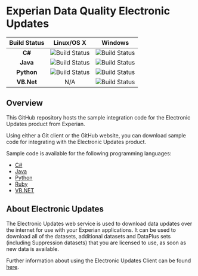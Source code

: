 # Experian Data Quality Electronic Updates

<!--
[![Issues](https://img.shields.io/github/issues/experiandataquality/electronicupdates.svg?label=Issues)](https://github.com/experiandataquality/electronicupdates/issues) [![License](https://img.shields.io/github/license/experiandataquality/electronicupdates.svg?label=License)](https://github.com/experiandataquality/electronicupdates/blob/master/LICENSE)
-->

| **Build Status**| **Linux/OS X** | **Windows** |
|:-:|:-:|:-:|
| **C#** | ![Build Status](https://edq-repo.visualstudio.com/_apis/public/build/definitions/034cfbed-e5ea-4de5-898a-85fbf66debfb/550/badge) | ![Build Status](https://edq-repo.visualstudio.com/_apis/public/build/definitions/034cfbed-e5ea-4de5-898a-85fbf66debfb/548/badge) |
|**Java**| ![Build Status](https://edq-repo.visualstudio.com/_apis/public/build/definitions/034cfbed-e5ea-4de5-898a-85fbf66debfb/550/badge) |![Build Status](https://edq-repo.visualstudio.com/_apis/public/build/definitions/034cfbed-e5ea-4de5-898a-85fbf66debfb/548/badge)|
|**Python**| ![Build Status](https://edq-repo.visualstudio.com/_apis/public/build/definitions/034cfbed-e5ea-4de5-898a-85fbf66debfb/550/badge) |![Build Status](https://edq-repo.visualstudio.com/_apis/public/build/definitions/034cfbed-e5ea-4de5-898a-85fbf66debfb/548/badge)|
|**VB.Net**| N/A |![Build Status](https://edq-repo.visualstudio.com/_apis/public/build/definitions/034cfbed-e5ea-4de5-898a-85fbf66debfb/548/badge)|

## Overview

This GitHub repository hosts the sample integration code for the Electronic Updates product from Experian.

Using either a Git client or the GitHub website, you can download sample code for integrating with the Electronic Updates product.

Sample code is available for the following programming languages:

 * [C#](https://github.com/experiandataquality/electronicupdates/tree/master/src/CSharp)
 * [Java](https://github.com/experiandataquality/electronicupdates/tree/master/src/Java)
 * [Python](https://github.com/experiandataquality/electronicupdates/tree/master/src/Python)
 * [Ruby](https://github.com/experiandataquality/electronicupdates/tree/master/src/Ruby)
 * [VB.NET](https://github.com/experiandataquality/electronicupdates/tree/master/src/VB.NET)

## About Electronic Updates

The Electronic Updates web service is used to download data updates over the internet for use with your Experian applications. It can be used to download all of the datasets, additional datasets and DataPlus sets (including Suppression datasets) that you are licensed to use, as soon as new data is available.

Further information about using the Electronic Updates Client can be found [here](http://support.qas.com/using_electronic_updates_1986.htm).
